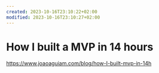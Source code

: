 ```yaml
---
created: 2023-10-16T23:10:22+02:00
modified: 2023-10-16T23:10:27+02:00
---
```


# How I built a MVP in 14 hours

https://www.joaoaguiam.com/blog/how-I-built-mvp-in-14h
